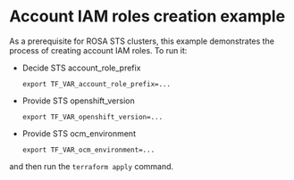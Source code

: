 # Account IAM roles creation example

As a prerequisite for ROSA STS clusters, 
this example demonstrates the process of creating account IAM roles.
To run it:

* Decide STS account_role_prefix    
    ```
    export TF_VAR_account_role_prefix=...
    ```

* Provide STS openshift_version
    ```
    export TF_VAR_openshift_version=...
    
* Provide STS ocm_environment
    ```
    export TF_VAR_ocm_environment=...
    ```
and then run the `terraform apply` command.

